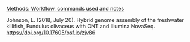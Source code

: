 [Methods: Workflow, commands used and notes](https://github.com/ljcohen/hybrid_genome_assembly/blob/master/workflow.md)

Johnson, L. (2018, July 20). Hybrid genome assembly of the freshwater killifish, Fundulus olivaceus with ONT and Illumina NovaSeq. https://doi.org/10.17605/osf.io/zjv86
